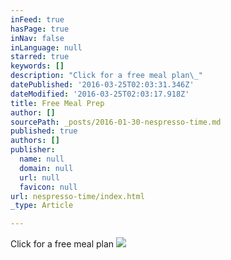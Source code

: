 ```yaml
---
inFeed: true
hasPage: true
inNav: false
inLanguage: null
starred: true
keywords: []
description: "Click for a free meal plan\_"
datePublished: '2016-03-25T02:03:31.346Z'
dateModified: '2016-03-25T02:03:17.918Z'
title: Free Meal Prep
author: []
sourcePath: _posts/2016-01-30-nespresso-time.md
published: true
authors: []
publisher:
  name: null
  domain: null
  url: null
  favicon: null
url: nespresso-time/index.html
_type: Article

---
```

Click for a free meal plan ![](https://s3-us-west-2.amazonaws.com/the-grid-img/p/4894c686fee00aca2300e52c2dae2d12dfcf9d36.jpg)